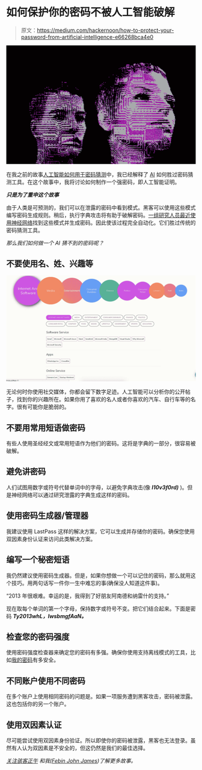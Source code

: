 # 如何保护你的密码不被人工智能破解

> 原文：<https://medium.com/hackernoon/how-to-protect-your-password-from-artificial-intelligence-e66268bca4e0>

![](img/3220c47a6ad76b4bdecf502c4b12246e.png)

在我之前的故事[人工智能如何用于密码猜测](https://hackernoon.com/how-artificial-intelligence-can-be-used-for-password-guessing-cf4fd4184a46)中，我已经解释了 [AI](http://amzn.to/2xk1tLb) 如何胜过密码猜测工具。在这个故事中，我将讨论如何制作一个强密码，即人工智能证明。

***只是为了重申这个故事***

由于人类是可预测的，我们可以在泄露的密码中看到模式。黑客可以使用这些模式编写密码生成规则。稍后，执行字典攻击将有助于破解密码。[一组研究人员最近使用神经网络](https://arxiv.org/abs/1709.00440)找到这些模式并生成密码。因此使该过程完全自动化。它们胜过传统的密码猜测工具。

*那么我们如何做一个 AI 猜不到的密码呢？*

## **不要使用名、姓、兴趣等**

![](img/ee3c3facd704dd9ff553755f01bc7b1b.png)

无论何时你使用社交媒体，你都会留下数字足迹。人工智能可以分析你的公开帖子，找到你的兴趣所在。如果你用了喜欢的名人或者你喜欢的汽车、自行车等的名字。很有可能你是脆弱的。

## **不要用常用短语做密码**

有些人使用圣经经文或常用短语作为他们的密码。这将是字典的一部分，很容易被破解。

## 避免讲密码

人们试图用数字或符号代替单词中的字母，以避免字典攻击(像 ***I10v3f0rd)*** )。但是神经网络可以通过研究泄露的字典生成这样的密码。

## 使用密码生成器/管理器

我建议使用 LastPass 这样的解决方案，它可以生成并存储你的密码。确保您使用双因素身份认证来访问此类解决方案。

## 编写一个秘密短语

我仍然建议使用密码生成器。但是，如果你想做一个可以记住的密码，那么就用这个技巧。用两句话写一件你一生中难忘的事(确保没人知道这件事)。

“2013 年很艰难。幸运的是，我得到了好朋友阿南德和纳雷什的支持。”

现在取每个单词的第一个字母，保持数字或符号不变。把它们结合起来。下面是密码 ***Ty2013whL，IwsbmgfAaN。***

## **检查您的密码强度**

使用密码强度检查器来确定您的密码有多强。确保你使用支持离线模式的工具，比如[我的密码](https://howsecureismypassword.net/)有多安全。

## **不同账户使用不同密码**

在多个账户上使用相同密码的问题是。如果一项服务遭到黑客攻击，密码被泄露。这也包括你的另一个账户。

## **使用双因素认证**

尽可能尝试使用双因素身份验证。所以即使你的密码被泄露，黑客也无法登录。虽然有人认为双因素是不安全的，但这仍然是我们的最佳选择。

[*关注骇客正午*](http://hackernoon.com) *和我(*[*Febin John James*](https://medium.com/u/75a616711f4e?source=post_page-----e66268bca4e0--------------------------------)*)了解更多故事。*